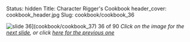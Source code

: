 Status: hidden
Title: Character Rigger's Cookbook
header_cover: cookbook_header.jpg
Slug: cookbook/cookbook_36

![slide 36](https://dl.dropboxusercontent.com/u/2977490/presentations/cookbook/img36.jpg)](cookbook/cookbook_37)
36 of 90
_Click on the image for the [next slide](cookbook/cookbook_37), or click [here for the previous one](cookbook/cookbook_35)_
